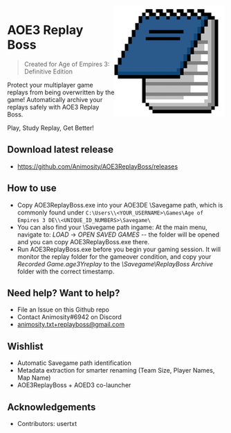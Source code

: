 <img src="src/anim.png" align="right" width=256 />

# AOE3 Replay Boss 
> Created for Age of Empires 3: Definitive Edition

Protect your multiplayer game replays from being overwritten by the game! Automatically archive your replays safely with AOE3 Replay Boss. 

Play, Study Replay, Get Better!

## Download latest release
- https://github.com/Animosity/AOE3ReplayBoss/releases

## How to use
- Copy AOE3ReplayBoss.exe into your AOE3DE \Savegame path, which is commonly found under `C:\Users\\<YOUR_USERNAME>\Games\Age of Empires 3 DE\\<UNIQUE_ID_NUMBERS>\Savegame\`
- You can also find your \Savegame path ingame: 
  At the main menu, navigate to: *LOAD* -> *OPEN SAVED GAMES* -- the folder will be opened and you can copy AOE3ReplayBoss.exe there.
- Run AOE3ReplayBoss.exe before you begin your gaming session. It will monitor the replay folder for the gameover condition, and copy your *Recorded Game.age3Yreplay* to the *\Savegame\ReplayBoss Archive* folder with the correct timestamp.

## Need help? Want to help?
- File an Issue on this Github repo
- Contact Animosity#6942 on Discord
- animosity.txt+replayboss@gmail.com

## Wishlist
- Automatic Savegame path identification
- Metadata extraction for smarter renaming (Team Size, Player Names, Map Name)
- AOE3ReplayBoss + AOED3 co-launcher

## Acknowledgements
- Contributors: usertxt
